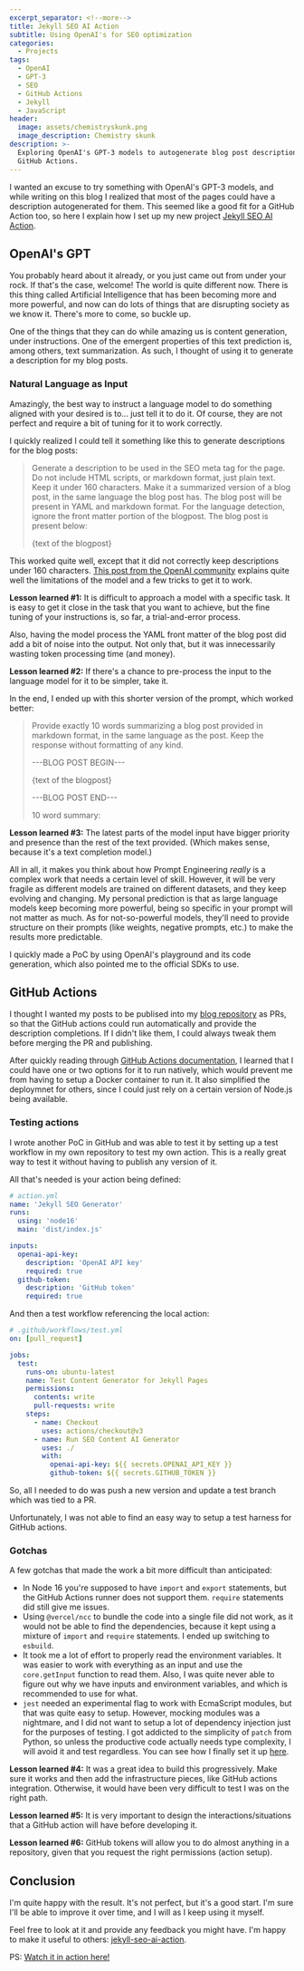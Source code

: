 ```yaml
---
excerpt_separator: <!--more-->
title: Jekyll SEO AI Action
subtitle: Using OpenAI's for SEO optimization
categories:
  - Projects
tags:
  - OpenAI
  - GPT-3
  - SEO
  - GitHub Actions
  - Jekyll
  - JavaScript
header:
  image: assets/chemistryskunk.png
  image_description: Chemistry skunk
description: >-
  Exploring OpenAI's GPT-3 models to autogenerate blog post descriptions with
  GitHub Actions.
---
```



I wanted an excuse to try something with OpenAI's GPT-3 models, and while writing on this blog I realized that most of the pages could have a description autogenerated for them. This seemed like a good fit for a GitHub Action too, so here I explain how I set up my new project [Jekyll SEO AI Action](https://www.github.com/AlphaGit/jekyll-seo-ai-action).

<!--more-->

## OpenAI's GPT

You probably heard about it already, or you just came out from under your rock. If that's the case, welcome! The world is quite different now. There is this thing called Artificial Intelligence that has been becoming more and more powerful, and now can do lots of things that are disrupting society as we know it. There's more to come, so buckle up.

One of the things that they can do while amazing us is content generation, under instructions. One of the emergent properties of this text prediction is, among others, text summarization. As such, I thought of using it to generate a description for my blog posts.

### Natural Language as Input

Amazingly, the best way to instruct a language model to do something aligned with your desired is to... just tell it to do it. Of course, they are not perfect and require a bit of tuning for it to work correctly.

I quickly realized I could tell it something like this to generate descriptions for the blog posts:

> Generate a description to be used in the SEO meta tag for the page. Do not include HTML scripts, or markdown format, just plain text. Keep it under 160 characters. Make it a summarized version of a blog post, in the same language the blog post has. The blog post will be present in YAML and markdown format. For the language detection, ignore the front matter portion of the blogpost. The blog post is present below:
>
> {text of the blogpost}

This worked quite well, except that it did not correctly keep descriptions under 160 characters. [This post from the OpenAI community](https://community.openai.com/t/how-to-get-instruct-series-to-limit-the-output-length/6916) explains quite well the limitations of the model and a few tricks to get it to work.

**Lesson learned #1:** It is difficult to approach a model with a specific task. It is easy to get it close in the task that you want to achieve, but the fine tuning of your instructions is, so far, a trial-and-error process.

Also, having the model process the YAML front matter of the blog post did add a bit of noise into the output. Not only that, but it was innecessarily wasting token processing time (and money).

**Lesson learned #2:** If there's a chance to pre-process the input to the language model for it to be simpler, take it.

In the end, I ended up with this shorter version of the prompt, which worked better:

> Provide exactly 10 words summarizing a blog post provided in markdown format, in the same language as the post. Keep the response without formatting of any kind. 
>
> ---BLOG POST BEGIN---
>
> {text of the blogpost}
>
> ---BLOG POST END---
>
> 10 word summary:

**Lesson learned #3:** The latest parts of the model input have bigger priority and presence than the rest of the text provided. (Which makes sense, because it's a text completion model.)

All in all,  it makes you think about how Prompt Engineering _really_ is a complex work that needs a certain level of skill. However, it will be very fragile as different models are trained on different datasets, and they keep evolving and changing. My personal prediction is that as large language models keep becoming more powerful, being so specific in your prompt will not matter as much. As for not-so-powerful models, they'll need to provide structure on their prompts (like weights, negative prompts, etc.) to make the results more predictable.

I quickly made a PoC by using OpenAI's playground and its code generation, which also pointed me to the official SDKs to use.

## GitHub Actions

I thought I wanted my posts to be publised into my [blog repository](https://github.com/AlphaGit/alphas-manifesto-blog) as PRs, so that the GitHub actions could run automatically and provide the description completions. If I didn't like them, I could always tweak them before merging the PR and publishing.

After quickly reading through [GitHub Actions documentation](https://docs.github.com/en/actions/creating-actions), I learned that I could have one or two options for it to run natively, which would prevent me from having to setup a Docker container to run it. It also simplified the deploymnet for others, since I could just rely on a certain version of Node.js being available.

### Testing actions

I wrote another PoC in GitHub and was able to test it by setting up a test workflow in my own repository to test my own action. This is a really great way to test it without having to publish any version of it.

All that's needed is your action being defined:

```yaml
# action.yml
name: 'Jekyll SEO Generator'
runs:
  using: 'node16'
  main: 'dist/index.js'

inputs:
  openai-api-key:
    description: 'OpenAI API key'
    required: true
  github-token:
    description: 'GitHub token'
    required: true
```

And then a test workflow referencing the local action:

```yaml
# .github/workflows/test.yml
on: [pull_request]

jobs:
  test:
    runs-on: ubuntu-latest
    name: Test Content Generator for Jekyll Pages
    permissions:
      contents: write
      pull-requests: write
    steps:
      - name: Checkout
        uses: actions/checkout@v3
      - name: Run SEO Content AI Generator
        uses: ./
        with:
          openai-api-key: ${{ secrets.OPENAI_API_KEY }}
          github-token: ${{ secrets.GITHUB_TOKEN }}
```

So, all I needed to do was push a new version and update a test branch which was tied to a PR.

Unfortunately, I was not able to find an easy way to setup a test harness for GitHub actions.

### Gotchas

A few gotchas that made the work a bit more difficult than anticipated:

- In Node 16 you're supposed to have `import` and `export` statements, but the GitHub Actions runner does not support them. `require` statements did still give me issues.
- Using `@vercel/ncc` to bundle the code into a single file did not work, as it would not be able to find the dependencies, because it kept using a mixture of `import` and `require` statements. I ended up switching to `esbuild`.
- It took me a lot of effort to properly read the environment variables. It was easier to work with everything as an input and use the `core.getInput` function to read them. Also, I was quite never able to figure out why we have inputs and environment variables, and which is recommended to use for what.
- `jest` needed an experimental flag to work with EcmaScript modules, but that was quite easy to setup. However, mocking modules was a nightmare, and I did not want to setup a lot of dependency injection just for the purposes of testing. I got addicted to the simplicity of `patch` from Python, so unless the productive code actually needs type complexity, I will avoid it and test regardless. You can see how I finally set it up [here](https://github.com/AlphaGit/jekyll-seo-ai-action/blob/main/test/generator.test.js).

**Lesson learned #4:** It was a great idea to build this progressively. Make sure it works and then add the infrastructure pieces, like GitHub actions integration. Otherwise, it would have been very difficult to test I was on the right path.

**Lesson learned #5:** It is very important to design the interactions/situations that a GitHub action will have before developing it.

**Lesson learned #6:** GitHub tokens will allow you to do almost anything in a repository, given that you request the right permissions (action setup).

## Conclusion

I'm quite happy with the result. It's not perfect, but it's a good start. I'm sure I'll be able to improve it over time, and I will as I keep using it myself.

Feel free to look at it and provide any feedback you might have. I'm happy to make it useful to others: [jekyll-seo-ai-action](https://www.github.com/AlphaGit/jekyll-seo-ai-action).

PS: [Watch it in action here!](https://github.com/AlphaGit/alphas-manifesto-blog/pull/21)
